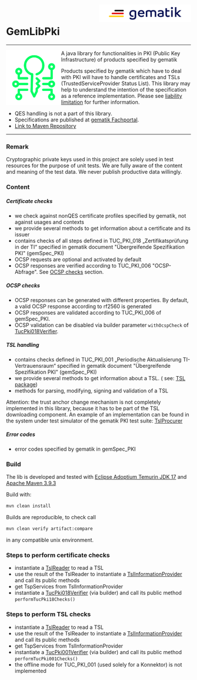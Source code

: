 <img align="right" width="250" height="47" src="doc/images/Gematik_Logo_Flag_With_Background.png"/> <br/>

# GemLibPki

--- 
<img align="left" height="150" src="doc/images/logo.svg" />

A java library for functionalities in PKI (Public Key Infrastructure) of products specified by
gematik

Products specified by gematik which have to deal with PKI will have to handle certificates and
TSLs (TrustedServiceProvider Status List). This library may help to understand the intention of the
specification as a reference implementation.
Please
see [liability limitation](https://fachportal.gematik.de/default-titlegrundsaetzliche-nutzungsbedingungen)
for further information.

* QES handling is not a part of this library.
* Specifications are published at [gematik Fachportal](https://fachportal.gematik.de/).
* [Link to Maven Repository](https://mvnrepository.com/artifact/de.gematik.pki/gemLibPki)

---

### Remark

Cryptographic private keys used in this project are solely used in test resources for the purpose of
unit tests.
We are fully aware of the content and meaning of the test data. We never publish productive data
willingly.

### Content

##### Certificate checks

- we check against nonQES certificate profiles specified by gematik, not against usages and contexts
- we provide several methods to get information about a certificate and its issuer
- contains checks of all steps defined in TUC_PKI_018 „Zertifikatsprüfung in der TI“ specified in
  gematik document "Übergreifende Spezifikation PKI" (gemSpec_PKI)
- OCSP requests are optional and activated by default
- OCSP responses are verified according to TUC_PKI_006 "OCSP-Abfrage".
  See [OCSP checks](./README.md#ocsp-checks) section.

##### OCSP checks

- OCSP responses can be generated with different properties. By default, a valid OCSP response
  according to rf2560 is generated
- OCSP responses are validated according to TUC_PKI_006 of gemSpec_PKI.
- OCSP validation can be disabled via builder parameter `withOcspCheck` of
  [TucPki018Verifier](src/main/java/de/gematik/pki/gemlibpki/certificate/TucPki018Verifier.java).

##### TSL handling

- contains checks defined in TUC_PKI_001 „Periodische Aktualisierung TI-Vertrauensraum“ specified in
  gematik document "Übergreifende Spezifikation PKI" (gemSpec_PKI)
- we provide several methods to get information about a TSL. (
  see: [TSL package](src/main/java/de/gematik/pki/gemlibpki/tsl))
- methods for parsing, modifying, signing and validation of a TSL

Attention: the trust anchor change mechanism is not completely implemented in this library,
because it has to be part of the TSL downloading component. An example of an implementation
can be found in the system under test simulator of the gematik PKI test
suite: [TslProcurer](https://github.com/gematik/app-PkiTestsuite/blob/1.1.3/pkits-sut-server-sim/src/main/java/de/gematik/pki/pkits/sut/server/sim/tsl/TslProcurer.java)

##### Error codes

- error codes specified by gematik in gemSpec_PKI

### Build

The lib is developed and tested
with [Eclipse Adoptium Temurin JDK 17](https://github.com/adoptium/temurin17-binaries) and [Apache
Maven 3.9.3](https://maven.apache.org/index.html)

Build with:

```bash
mvn clean install
```

Builds are reproducible, to check call

```bash
mvn clean verify artifact:compare
```

in any compatible unix environment.

### Steps to perform certificate checks

- instantiate a [TslReader](src/main/java/de/gematik/pki/gemlibpki/tsl/TslReader.java) to read a TSL
- use the result of the TslReader to instantiate
  a [TslInformationProvider](src/main/java/de/gematik/pki/gemlibpki/tsl/TslInformationProvider.java)
  and call its public methods
- get TspServices from TslInformationProvider
- instantiate
  a [TucPki018Verifier](src/main/java/de/gematik/pki/gemlibpki/certificate/TucPki018Verifier.java)
  (via builder) and call its public method `performTucPki18Checks()`

### Steps to perform TSL checks

- instantiate a [TslReader](src/main/java/de/gematik/pki/gemlibpki/tsl/TslReader.java) to read a TSL
- use the result of the TslReader to instantiate
  a [TslInformationProvider](src/main/java/de/gematik/pki/gemlibpki/tsl/TslInformationProvider.java)
  and call its public methods
- get TspServices from TslInformationProvider
- instantiate
  a [TucPki001Verifier](src/main/java/de/gematik/pki/gemlibpki/tsl/TucPki001Verifier.java) (via
  builder) and call its public method `performTucPki001Checks()`
- the offline mode for TUC_PKI_001 (used solely for a Konnektor) is not implemented

